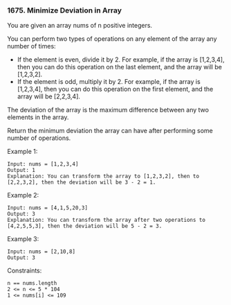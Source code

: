 ### 1675. Minimize Deviation in Array

You are given an array nums of n positive integers.

You can perform two types of operations on any element of the array any number of times:

* If the element is even, divide it by 2.
        For example, if the array is [1,2,3,4], then you can do this operation on the last element, and the array will be [1,2,3,2].
* If the element is odd, multiply it by 2.
        For example, if the array is [1,2,3,4], then you can do this operation on the first element, and the array will be [2,2,3,4].

The deviation of the array is the maximum difference between any two elements in the array.

Return the minimum deviation the array can have after performing some number of operations.

 

Example 1:

    Input: nums = [1,2,3,4]
    Output: 1
    Explanation: You can transform the array to [1,2,3,2], then to [2,2,3,2], then the deviation will be 3 - 2 = 1.

Example 2:

    Input: nums = [4,1,5,20,3]
    Output: 3
    Explanation: You can transform the array after two operations to [4,2,5,5,3], then the deviation will be 5 - 2 = 3.

Example 3:

    Input: nums = [2,10,8]
    Output: 3

 

Constraints:

    n == nums.length
    2 <= n <= 5 * 104
    1 <= nums[i] <= 109

